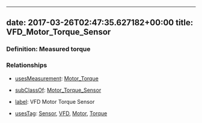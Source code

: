 
---
date: 2017-03-26T02:47:35.627182+00:00
title: VFD_Motor_Torque_Sensor
---
### Definition: Measured torque

### Relationships

* [usesMeasurement](https://brickschema.org/schema/1.0/BrickFrame#usesMeasurement): [Motor_Torque](https://brickschema.org/schema/1.0/Brick#Motor_Torque)

* [subClassOf](http://www.w3.org/2000/01/rdf-schema#subClassOf): [Motor_Torque_Sensor](https://brickschema.org/schema/1.0/Brick#Motor_Torque_Sensor)

* [label](http://www.w3.org/2000/01/rdf-schema#label): VFD Motor Torque Sensor

* [usesTag](https://brickschema.org/schema/1.0/BrickFrame#usesTag): [Sensor](https://brickschema.org/schema/1.0/BrickTag#Sensor), [VFD](https://brickschema.org/schema/1.0/BrickTag#VFD), [Motor](https://brickschema.org/schema/1.0/BrickTag#Motor), [Torque](https://brickschema.org/schema/1.0/BrickTag#Torque)
